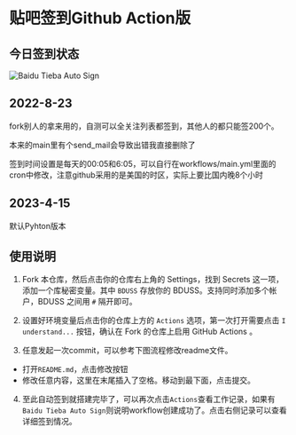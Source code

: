# 贴吧签到Github Action版

## 今日签到状态

![Baidu Tieba Auto Sign](https://github.com/Ridiculer/TieBaSign_AllList_NoP/workflows/Baidu%20Tieba%20Auto%20Sign/badge.svg)

## 2022-8-23
fork别人的拿来用的，自测可以全关注列表都签到，其他人的都只能签200个。

本来的main里有个send_mail会导致出错我直接删除了 

签到时间设置是每天的00:05和6:05，可以自行在workflows/main.yml里面的cron中修改，注意github采用的是美国的时区，实际上要比国内晚8个小时

## 2023-4-15
默认Pyhton版本



## 使用说明

1. Fork 本仓库，然后点击你的仓库右上角的 Settings，找到 Secrets 这一项，添加一个库秘密变量。其中 `BDUSS` 存放你的 BDUSS。支持同时添加多个帐户，BDUSS 之间用 `#` 隔开即可。

2. 设置好环境变量后点击你的仓库上方的 `Actions` 选项，第一次打开需要点击 `I understand...` 按钮，确认在 Fork 的仓库上启用 GitHub Actions 。

3. 任意发起一次commit，可以参考下图流程修改readme文件。

- 打开`README.md`，点击修改按钮
- 修改任意内容，这里在末尾插入了空格。移动到最下面，点击提交。

4. 至此自动签到就搭建完毕了，可以再次点击`Actions`查看工作记录，如果有`Baidu Tieba Auto Sign`则说明workflow创建成功了。点击右侧记录可以查看详细签到情况。

 


